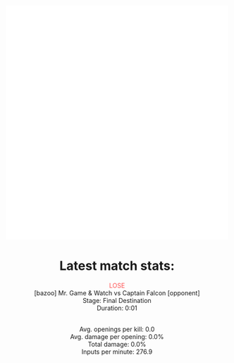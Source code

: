 <div align="center">
    <img src="https://github.com/nachoverdon/nachoverdon/blob/master/profile.svg" width="838" height="530"/>
<!--START_SECTION:slippi_stats-->
<div>
<h1>Latest match stats:</h1>
<p>
<span style="color: #f55;">LOSE</span>
<br>
<span>[bazoo] Mr. Game & Watch vs Captain Falcon [opponent]</span>
<br>
<span>Stage: Final Destination</span>
<br>
<span>Duration: 0:01</span>
<br>
<br>

<span>Avg. openings per kill: 0.0</span>
<br>
<span>Avg. damage per opening: 0.0%</span>
<br>
<span>Total damage: 0.0%</span>
<br>
<span>Inputs per minute: 276.9</span>
<br>
</p>
</div>
<!--END_SECTION:slippi_stats-->
            
            
</div>
